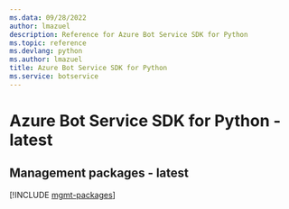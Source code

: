 ```yaml
---
ms.data: 09/28/2022
author: lmazuel
description: Reference for Azure Bot Service SDK for Python
ms.topic: reference
ms.devlang: python
ms.author: lmazuel
title: Azure Bot Service SDK for Python
ms.service: botservice
---
```

# Azure Bot Service SDK for Python - latest

## Management packages - latest
[!INCLUDE [mgmt-packages](bot-service-mgmt-index.md)]